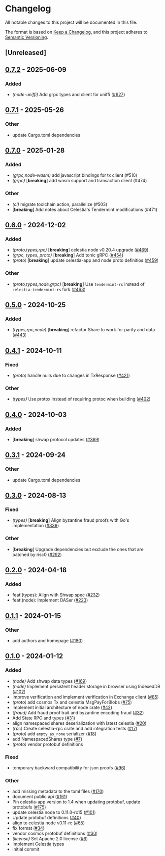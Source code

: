 # Changelog
All notable changes to this project will be documented in this file.

The format is based on [Keep a Changelog](https://keepachangelog.com/en/1.0.0/),
and this project adheres to [Semantic Versioning](https://semver.org/spec/v2.0.0.html).

## [Unreleased]

## [0.7.2](https://github.com/eigerco/lumina/compare/celestia-proto-v0.7.1...celestia-proto-v0.7.2) - 2025-06-09

### Added

- *(node-uniffi)* Add grpc types and client for uniffi ([#627](https://github.com/eigerco/lumina/pull/627))

## [0.7.1](https://github.com/eigerco/lumina/compare/celestia-proto-v0.7.0...celestia-proto-v0.7.1) - 2025-05-26

### Other

- update Cargo.toml dependencies

## [0.7.0](https://github.com/eigerco/lumina/compare/celestia-proto-v0.6.0...celestia-proto-v0.7.0) - 2025-01-28

### Added

- *(grpc,node-wasm)* add javascript bindings for tx client (#510)
- *(grpc)* [**breaking**] add wasm support and transaction client (#474)

### Other

- *(ci)* migrate toolchain action, parallelize (#503)
- [**breaking**] Add notes about Celestia's Tendermint modifications (#471)

## [0.6.0](https://github.com/eigerco/lumina/compare/celestia-proto-v0.5.0...celestia-proto-v0.6.0) - 2024-12-02

### Added

- *(proto,types,rpc)* [**breaking**] celestia node v0.20.4 upgrade ([#469](https://github.com/eigerco/lumina/pull/469))
- *(grpc, types, proto)* [**breaking**] Add tonic gRPC ([#454](https://github.com/eigerco/lumina/pull/454))
- *(proto)* [**breaking**] update celestia-app and node proto definitios ([#459](https://github.com/eigerco/lumina/pull/459))

### Other

- *(proto,types,node,grpc)* [**breaking**] Use `tendermint-rs` instead of `celestia-tendermint-rs` fork ([#463](https://github.com/eigerco/lumina/pull/463))

## [0.5.0](https://github.com/eigerco/lumina/compare/celestia-proto-v0.4.1...celestia-proto-v0.5.0) - 2024-10-25

### Added

- *(types,rpc,node)* [**breaking**] refactor Share to work for parity and data ([#443](https://github.com/eigerco/lumina/pull/443))

## [0.4.1](https://github.com/eigerco/lumina/compare/celestia-proto-v0.4.0...celestia-proto-v0.4.1) - 2024-10-11

### Fixed

- *(proto)* handle nulls due to changes in TxResponse ([#421](https://github.com/eigerco/lumina/pull/421))

### Other

- *(types)* Use protox instead of requiring protoc when building ([#402](https://github.com/eigerco/lumina/pull/402))

## [0.4.0](https://github.com/eigerco/lumina/compare/celestia-proto-v0.3.1...celestia-proto-v0.4.0) - 2024-10-03

### Added

- [**breaking**] shwap protocol updates ([#369](https://github.com/eigerco/lumina/pull/369))

## [0.3.1](https://github.com/eigerco/lumina/compare/celestia-proto-v0.3.0...celestia-proto-v0.3.1) - 2024-09-24

### Other

- update Cargo.toml dependencies

## [0.3.0](https://github.com/eigerco/lumina/compare/celestia-proto-v0.2.0...celestia-proto-v0.3.0) - 2024-08-13

### Fixed
- *(types)* [**breaking**] Align byzantine fraud proofs with Go's implementation ([#338](https://github.com/eigerco/lumina/pull/338))

### Other
- [**breaking**] Upgrade dependencies but exclude the ones that are patched by risc0 ([#292](https://github.com/eigerco/lumina/pull/292))

## [0.2.0](https://github.com/eigerco/lumina/compare/celestia-proto-v0.1.1...celestia-proto-v0.2.0) - 2024-04-18

### Added
- feat!(types): Align with Shwap spec ([#232](https://github.com/eigerco/lumina/pull/232))
- feat!(node): Implement DASer ([#223](https://github.com/eigerco/lumina/pull/223))

## [0.1.1](https://github.com/eigerco/lumina/compare/celestia-proto-v0.1.0...celestia-proto-v0.1.1) - 2024-01-15

### Other
- add authors and homepage ([#180](https://github.com/eigerco/lumina/pull/180))

## [0.1.0](https://github.com/eigerco/lumina/releases/tag/celestia-proto-v0.1.0) - 2024-01-12

### Added
- *(node)* Add shwap data types ([#169](https://github.com/eigerco/lumina/pull/169))
- *(node)* Implement persistent header storage in browser using IndexedDB ([#102](https://github.com/eigerco/lumina/pull/102))
- Improve verification and implement verification in Exchange client ([#85](https://github.com/eigerco/lumina/pull/85))
- *(proto)* add cosmos Tx and celestia MsgPayForBlobs ([#75](https://github.com/eigerco/lumina/pull/75))
- Implement initial architecture of node crate ([#42](https://github.com/eigerco/lumina/pull/42))
- *(fraud)* Add fraud proof trait and byzantine encoding fraud ([#32](https://github.com/eigerco/lumina/pull/32))
- Add State RPC and types ([#31](https://github.com/eigerco/lumina/pull/31))
- align namespaced shares deserialization with latest celestia  ([#20](https://github.com/eigerco/lumina/pull/20))
- *(rpc)* Create celestia-rpc crate and add integration tests ([#17](https://github.com/eigerco/lumina/pull/17))
- *(proto)* add `empty_as_none` serializer ([#18](https://github.com/eigerco/lumina/pull/18))
- add NamespacedShares type ([#7](https://github.com/eigerco/lumina/pull/7))
- *(proto)* vendor protobuf definitions

### Fixed
- temporary backward compatibility for json proofs ([#96](https://github.com/eigerco/lumina/pull/96))

### Other
- add missing metadata to the toml files ([#170](https://github.com/eigerco/lumina/pull/170))
- document public api ([#161](https://github.com/eigerco/lumina/pull/161))
- Pin celestia-app version to 1.4 when updating protobuf, update protobufs ([#175](https://github.com/eigerco/lumina/pull/175))
- update celestia node to 0.11.0-rc15 ([#101](https://github.com/eigerco/lumina/pull/101))
- Update protobuf definitions ([#40](https://github.com/eigerco/lumina/pull/40))
- align to celestia node v0.11-rc ([#65](https://github.com/eigerco/lumina/pull/65))
- fix format ([#34](https://github.com/eigerco/lumina/pull/34))
- vendor cosmos protobuf definitions ([#30](https://github.com/eigerco/lumina/pull/30))
- *(license)* Set Apache 2.0 license ([#6](https://github.com/eigerco/lumina/pull/6))
- Implement Celestia types
- initial commit
